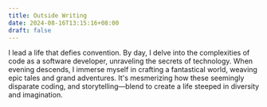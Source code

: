 ```yaml
---
title: Outside Writing
date: 2024-08-16T13:15:16+08:00
draft: false
---
```


I lead a life that defies convention. By day, I delve into the complexities of code as a software developer, unraveling the secrets of technology. When evening descends, I immerse myself in crafting a fantastical world, weaving epic tales and grand adventures. It's mesmerizing how these seemingly disparate coding, and storytelling—blend to create a life steeped in diversity and imagination.
